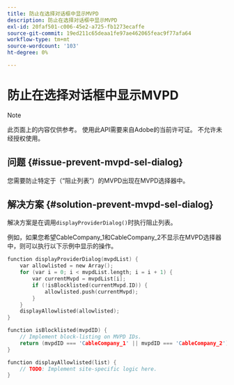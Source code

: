 ```yaml
---
title: 防止在选择对话框中显示MVPD
description: 防止在选择对话框中显示MVPD
exl-id: 20faf501-c006-45e2-a725-fb1273ecaffe
source-git-commit: 19ed211c65deaa1fe97ae462065feac9f77afa64
workflow-type: tm+mt
source-wordcount: '103'
ht-degree: 0%

---
```


# 防止在选择对话框中显示MVPD

>[!NOTE]
>
>此页面上的内容仅供参考。 使用此API需要来自Adobe的当前许可证。 不允许未经授权使用。

## 问题 {#issue-prevent-mvpd-sel-dialog}

您需要防止特定于（“阻止列表”）的MVPD出现在MVPD选择器中。


## 解决方案 {#solution-prevent-mvpd-sel-dialog}

解决方案是在调用`displayProviderDialog()`时执行阻止列表。

例如，如果您希望CableCompany_1和CableCompany_2不显示在MVPD选择器中，则可以执行以下示例中显示的操作。

```C
function displayProviderDialog(mvpdList) {
    var allowlisted = new Array();
    for (var i = 0; i < mvpdList.length; i = i + 1) {
        var currentMvpd = mvpdList[i];
        if (!isBlocklisted(currentMvpd.ID)) {
            allowlisted.push(currentMvpd);
        }
    }
    displayAllowlisted(allowlisted);
}

function isBlocklisted(mvpdID) {
    // Implement block-listing on MVPD IDs.
    return (mvpdID === 'CableCompany_1' || mvpdID === 'CableCompany_2');
}

function displayAllowlisted(list) {
    // TODO: Implement site-specific logic here.
} 
```

<!--
**Related Information**

* [Allow MVPDs in the Selection Dialog](/help/authentication/allow-mvpd-selectn-dialog.md)
* **Code samples**
* [Programmer integration guide](/help/authentication/programmer-integration-guide-overview.md)
-->
